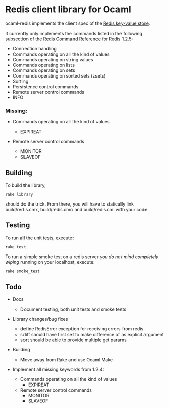 Redis client library for Ocaml
==============================

ocaml-redis implements the client spec of the [Redis key-value store](http://code.google.com/p/redis/).

It currently only implements the commands listed in the following subsection of the [Redis Command Reference](http://code.google.com/p/redis/wiki/CommandReference) for Redis 1.2.5:

 * Connection handling
 * Commands operating on all the kind of values
 * Commands operating on string values
 * Commands operating on lists
 * Commands operating on sets
 * Commands operating on sorted sets (zsets)
 * Sorting
 * Persistence control commands
 * Remote server control commands
  * INFO

### Missing:

* Commands operating on all the kind of values
    * EXPIREAT

* Remote server control commands
    * MONITOR
    * SLAVEOF

Building
--------

To build the library,

    rake library

should do the trick. From there, you will have to statically link build/redis.cmx, build/redis.cmo and build/redis.cmi with your code.

Testing
-------

To run all the unit tests, execute:

    rake test

To run a simple smoke test on a redis server *you do not mind completely wiping* running on your localhost, execute:

    rake smoke_test

Todo
----

 * Docs
     * Document testing, both unit tests and smoke tests
 * Library changes/bug fixes
     * define RedisError exception for receiving errors from redis
     * sdiff should have first set to make difference of as explicit argument
     * sort should be able to provide multiple get params
 * Building
     * Move away from Rake and use Ocaml Make

 * Implement all missing keywords from 1.2.4:
     * Commands operating on all the kind of values
         * EXPIREAT
     * Remote server control commands
         * MONITOR
         * SLAVEOF
